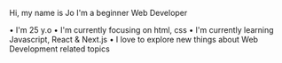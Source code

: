 Hi, my name is Jo
I'm a beginner Web Developer

  • I'm 25 y.o
  • I'm currently focusing on html,
    css
  • I'm currently learning Javascript, React & Next.js
  • I love to explore new things about Web Development related topics
  
